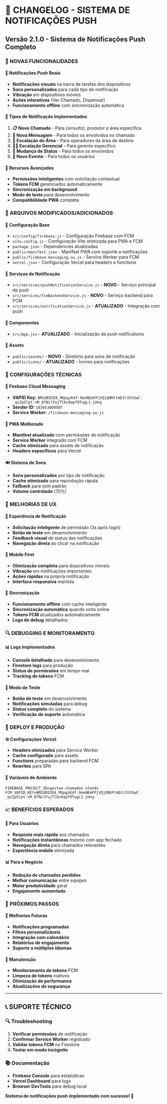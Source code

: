# 🔔 CHANGELOG - SISTEMA DE NOTIFICAÇÕES PUSH

## Versão 2.1.0 - Sistema de Notificações Push Completo

### 🎉 NOVAS FUNCIONALIDADES

#### 🔔 Notificações Push Reais
- **Notificações visuais** na barra de tarefas dos dispositivos
- **Sons personalizados** para cada tipo de notificação
- **Vibração** em dispositivos móveis
- **Ações interativas** (Ver Chamado, Dispensar)
- **Funcionamento offline** com sincronização automática

#### 📱 Tipos de Notificação Implementados
1. **📋 Novo Chamado** - Para consultor, produtor e área específica
2. **💬 Nova Mensagem** - Para todos os envolvidos no chamado
3. **🔄 Escalação de Área** - Para operadores da área de destino
4. **👨‍💼 Escalação Gerencial** - Para gerente específico
5. **🔄 Mudança de Status** - Para todos os envolvidos
6. **📅 Novo Evento** - Para todos os usuários

#### 🚀 Recursos Avançados
- **Permissões inteligentes** com solicitação contextual
- **Tokens FCM** gerenciados automaticamente
- **Sincronização em background**
- **Modo de teste** para desenvolvimento
- **Compatibilidade PWA** completa

### 📁 ARQUIVOS MODIFICADOS/ADICIONADOS

#### 🔧 Configuração Base
- `src/config/firebase.js` - Configuração Firebase com FCM
- `vite.config.js` - Configuração Vite otimizada para PWA e FCM
- `package.json` - Dependencies atualizadas
- `public/manifest.json` - Manifest PWA com suporte a notificações
- `public/firebase-messaging-sw.js` - Service Worker para FCM
- `vercel.json` - Configuração Vercel para headers e functions

#### 🔔 Serviços de Notificação
- `src/services/pushNotificationService.js` - **NOVO** - Serviço principal de push
- `src/services/fcmBackendService.js` - **NOVO** - Serviço backend para FCM
- `src/services/notificationService.js` - **ATUALIZADO** - Integração com push

#### 🎨 Componentes
- `src/App.jsx` - **ATUALIZADO** - Inicialização de push notifications

#### 📁 Assets
- `public/sounds/` - **NOVO** - Diretório para sons de notificação
- `public/icons/` - **ATUALIZADO** - Ícones para notificações

### 🔧 CONFIGURAÇÕES TÉCNICAS

#### 🔑 Firebase Cloud Messaging
- **VAPID Key:** `BM2dED2E6_MUpgzK4f-9eeNEmFPjVQjQNhFtmDJr3SYGwC-_qzZp5lpt-vM_07NilFujTlbv9apf9TugL1-jUng`
- **Sender ID:** `103953800507`
- **Service Worker:** `/firebase-messaging-sw.js`

#### 📱 PWA Melhorado
- **Manifest atualizado** com permissões de notificação
- **Service Worker** integrado com FCM
- **Cache otimizado** para assets de notificação
- **Headers específicos** para Vercel

#### 🔊 Sistema de Sons
- **Sons personalizados** por tipo de notificação
- **Cache otimizado** para reprodução rápida
- **Fallback** para som padrão
- **Volume controlado** (70%)

### 🎯 MELHORIAS DE UX

#### 🔔 Experiência de Notificação
- **Solicitação inteligente** de permissão (3s após login)
- **Botão de teste** em desenvolvimento
- **Feedback visual** de status das notificações
- **Navegação direta** ao clicar na notificação

#### 📱 Mobile First
- **Otimização completa** para dispositivos móveis
- **Vibração** em notificações importantes
- **Ações rápidas** na própria notificação
- **Interface responsiva** mantida

#### 🔄 Sincronização
- **Funcionamento offline** com cache inteligente
- **Sincronização automática** quando volta online
- **Tokens FCM** atualizados automaticamente
- **Logs de debug** detalhados

### 🔍 DEBUGGING E MONITORAMENTO

#### 📊 Logs Implementados
- **Console detalhado** para desenvolvimento
- **Firestore logs** para produção
- **Status de permissões** em tempo real
- **Tracking de tokens** FCM

#### 🧪 Modo de Teste
- **Botão de teste** em desenvolvimento
- **Notificações simuladas** para debug
- **Status completo** do sistema
- **Verificação de suporte** automática

### 🚀 DEPLOY E PRODUÇÃO

#### ⚙️ Configurações Vercel
- **Headers otimizados** para Service Worker
- **Cache configurado** para assets
- **Functions** preparadas para backend FCM
- **Rewrites** para SPA

#### 🔐 Variáveis de Ambiente
```
FIREBASE_PROJECT_ID=gestao-chamados-stands
FCM_VAPID_KEY=BM2dED2E6_MUpgzK4f-9eeNEmFPjVQjQNhFtmDJr3SYGwC-_qzZp5lpt-vM_07NilFujTlbv9apf9TugL1-jUng
```

### 📈 BENEFÍCIOS ESPERADOS

#### 🎯 Para Usuários
- **Resposta mais rápida** aos chamados
- **Notificações instantâneas** mesmo com app fechado
- **Navegação direta** para chamados relevantes
- **Experiência mobile** otimizada

#### 📊 Para o Negócio
- **Redução de chamados perdidos**
- **Melhor comunicação** entre equipes
- **Maior produtividade** geral
- **Engajamento aumentado**

### 🔄 PRÓXIMOS PASSOS

#### 🎯 Melhorias Futuras
- **Notificações programadas**
- **Filtros personalizáveis**
- **Integração com calendário**
- **Relatórios de engajamento**
- **Suporte a múltiplos idiomas**

#### 🔧 Manutenção
- **Monitoramento de tokens** FCM
- **Limpeza de tokens** inativos
- **Otimização de performance**
- **Atualizações de segurança**

---

## 📞 SUPORTE TÉCNICO

### 🔍 Troubleshooting
1. **Verificar permissões** de notificação
2. **Confirmar Service Worker** registrado
3. **Validar tokens FCM** no Firestore
4. **Testar em modo incógnito**

### 📚 Documentação
- **Firebase Console** para estatísticas
- **Vercel Dashboard** para logs
- **Browser DevTools** para debug local

**Sistema de notificações push implementado com sucesso! 🎉**

